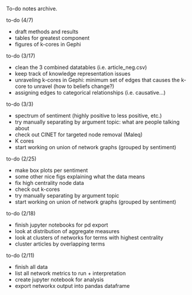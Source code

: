 To-do notes archive.


to-do (4/7)
- draft methods and results
- tables for greatest component
- figures of k-cores in Gephi

to-do (3/17)
- clean the 3 combined datatables (i.e. article_neg.csv)
- keep track of knowledge representation issues
- unraveling k-cores in Gephi: minimum set of edges that causes the k-core to unravel (how to beliefs change?)
- assigning edges to categorical relationships (i.e. causative...)

to-do (3/3)
- spectrum of sentiment (highly positive to less positive, etc.)
- try manually separating by argument topic: what are people talking about
- check out CINET for targeted node removal (Maleq)
- K cores
- start working on union of network graphs (grouped by sentiment)

to-do (2/25)
- make box plots per sentiment
- some other nice figs explaining what the data means
- fix high centrality node data
- check out k-cores
- try manually separating by argument topic
- start working on union of network graphs (grouped by sentiment)

to-do (2/18)
- finish jupyter notebooks for pd export
- look at distribution of aggregate measures
- look at clusters of networks for terms with highest centrality
- cluster articles by overlapping terms

to-do (2/11)
- finish all data
- list all network metrics to run + interpretation
- create jupyter notebook for analysis
- export networkx output into pandas dataframe
